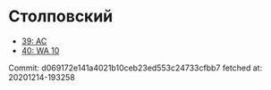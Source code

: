 # Столповский
- [39: AC](39.md)
- [40: WA 10](40.md)

Commit: d069172e141a4021b10ceb23ed553c24733cfbb7
 fetched at: 20201214-193258
